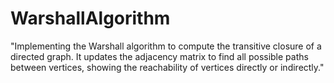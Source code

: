 # WarshallAlgorithm
"Implementing the Warshall algorithm to compute the transitive closure of a directed graph. It updates the adjacency matrix to find all possible paths between vertices, showing the reachability of vertices directly or indirectly."
